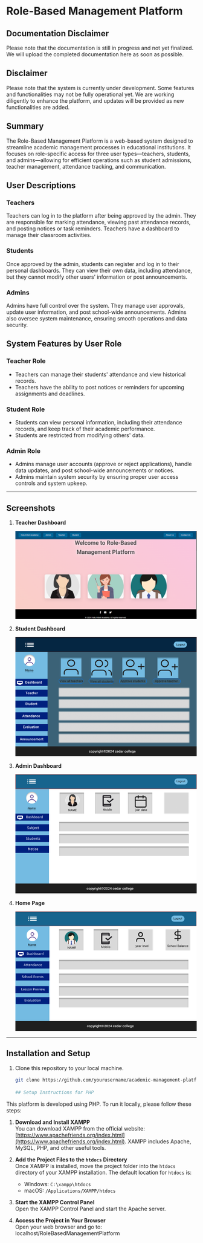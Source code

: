 #  Role-Based Management Platform 

## Documentation Disclaimer
Please note that the documentation is still in progress and not yet finalized. We will upload the completed documentation here as soon as possible. 

## Disclaimer
Please note that the system is currently under development. Some features and functionalities may not be fully operational yet. We are working diligently to enhance the platform, and updates will be provided as new functionalities are added. 

## Summary
The  Role-Based  Management Platform is a web-based system designed to streamline academic management processes in educational institutions. It focuses on role-specific access for three user types—teachers, students, and admins—allowing for efficient operations such as student admissions, teacher management, attendance tracking, and communication. 

## User Descriptions

### Teachers
Teachers can log in to the platform after being approved by the admin. They are responsible for marking attendance, viewing past attendance records, and posting notices or task reminders. Teachers have a dashboard to manage their classroom activities.

### Students
Once approved by the admin, students can register and log in to their personal dashboards. They can view their own data, including attendance, but they cannot modify other users’ information or post announcements.

### Admins
Admins have full control over the system. They manage user approvals, update user information, and post school-wide announcements. Admins also oversee system maintenance, ensuring smooth operations and data security.

## System Features by User Role

### Teacher Role
- Teachers can manage their students' attendance and view historical records.
- Teachers have the ability to post notices or reminders for upcoming assignments and deadlines.

### Student Role
- Students can view personal information, including their attendance records, and keep track of their academic performance.
- Students are restricted from modifying others' data.

### Admin Role
- Admins manage user accounts (approve or reject applications), handle data updates, and post school-wide announcements or notices.
- Admins maintain system security by ensuring proper user access controls and system upkeep.

---

## Screenshots 

1. **Teacher Dashboard**  
   
   ![Teacher Dashboard](screenshots/homepage.png)

2. **Student Dashboard**  
     
   ![Student Dashboard](screenshots/admin.png)

3. **Admin Dashboard**  
    
   ![Admin User Management](screenshots/teacher.png)

4. **Home Page**  
   
   ![Attendance Management](screenshots/student_dashboard.png)

---

## Installation and Setup
1. Clone this repository to your local machine.
   ```bash
   git clone https://github.com/yourusername/academic-management-platform.git

   ## Setup Instructions for PHP

This platform is developed using PHP. To run it locally, please follow these steps:

1. **Download and Install XAMPP**  
   You can download XAMPP from the official website: [https://www.apachefriends.org/index.html](https://www.apachefriends.org/index.html). XAMPP includes Apache, MySQL, PHP, and other useful tools.

2. **Add the Project Files to the `htdocs` Directory**  
   Once XAMPP is installed, move the project folder into the `htdocs` directory of your XAMPP installation. The default location for `htdocs` is:
   - Windows: `C:\xampp\htdocs`
   - macOS: `/Applications/XAMPP/htdocs`

3. **Start the XAMPP Control Panel**  
   Open the XAMPP Control Panel and start the Apache server.

4. **Access the Project in Your Browser**  
   Open your web browser and go to: localhost/RoleBasedManagementPlatform 


